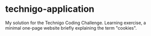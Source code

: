# technigo-application
My solution for the Technigo Coding Challenge.
Learning exercise, a minimal one-page website briefly explaining the term "cookies".
